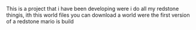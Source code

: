 This is a project that i have been developing were i do all my redstone thingis,
ith this world files you can download a world were the first version of a redstone mario is build
